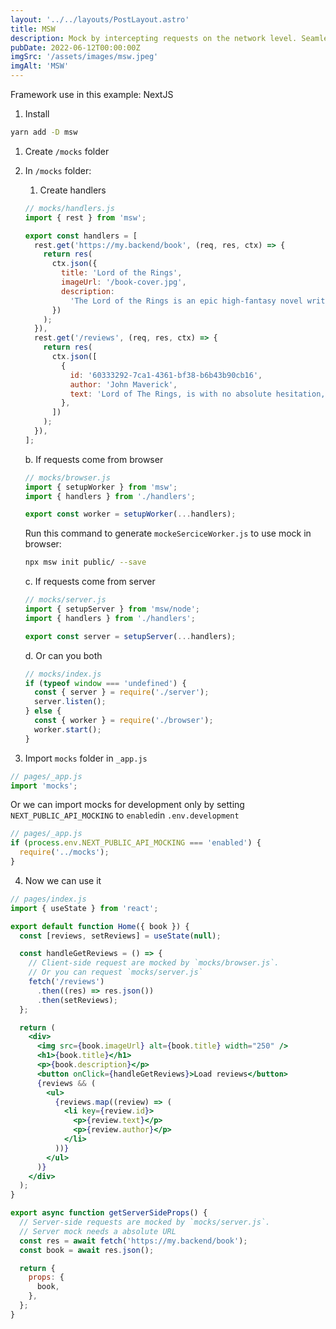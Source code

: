 ```yaml
---
layout: '../../layouts/PostLayout.astro'
title: MSW
description: Mock by intercepting requests on the network level. Seamlessly reuse the same mock definition for testing, development, and debugging.
pubDate: 2022-06-12T00:00:00Z
imgSrc: '/assets/images/msw.jpeg'
imgAlt: 'MSW'
---
```


Framework use in this example: NextJS

1. Install

```bash
yarn add -D msw
```

1. Create `/mocks` folder
2. In `/mocks` folder:

   1. Create handlers

   ```jsx
   // mocks/handlers.js
   import { rest } from 'msw';

   export const handlers = [
     rest.get('https://my.backend/book', (req, res, ctx) => {
       return res(
         ctx.json({
           title: 'Lord of the Rings',
           imageUrl: '/book-cover.jpg',
           description:
             'The Lord of the Rings is an epic high-fantasy novel written by English author and scholar J. R. R. Tolkien.',
         })
       );
     }),
     rest.get('/reviews', (req, res, ctx) => {
       return res(
         ctx.json([
           {
             id: '60333292-7ca1-4361-bf38-b6b43b90cb16',
             author: 'John Maverick',
             text: 'Lord of The Rings, is with no absolute hesitation, my most favored and adored book by‑far. The triology is wonderful‑ and I really consider this a legendary fantasy series. It will always keep you at the edge of your seat‑ and the characters you will grow and fall in love with!',
           },
         ])
       );
     }),
   ];
   ```

   b. If requests come from browser

   ```jsx
   // mocks/browser.js
   import { setupWorker } from 'msw';
   import { handlers } from './handlers';

   export const worker = setupWorker(...handlers);
   ```

   Run this command to generate `mockeSerciceWorker.js` to use mock in browser:

   ```bash
   npx msw init public/ --save
   ```

   c. If requests come from server

   ```jsx
   // mocks/server.js
   import { setupServer } from 'msw/node';
   import { handlers } from './handlers';

   export const server = setupServer(...handlers);
   ```

   d. Or can you both

   ```jsx
   // mocks/index.js
   if (typeof window === 'undefined') {
     const { server } = require('./server');
     server.listen();
   } else {
     const { worker } = require('./browser');
     worker.start();
   }
   ```

3. Import `mocks` folder in `_app.js`

```jsx
// pages/_app.js
import 'mocks';
```

Or we can import mocks for development only by setting `NEXT_PUBLIC_API_MOCKING` to `enabled`in `.env.development`

```jsx
// pages/_app.js
if (process.env.NEXT_PUBLIC_API_MOCKING === 'enabled') {
  require('../mocks');
}
```

4. Now we can use it

```jsx
// pages/index.js
import { useState } from 'react';

export default function Home({ book }) {
  const [reviews, setReviews] = useState(null);

  const handleGetReviews = () => {
    // Client-side request are mocked by `mocks/browser.js`.
    // Or you can request `mocks/server.js`
    fetch('/reviews')
      .then((res) => res.json())
      .then(setReviews);
  };

  return (
    <div>
      <img src={book.imageUrl} alt={book.title} width="250" />
      <h1>{book.title}</h1>
      <p>{book.description}</p>
      <button onClick={handleGetReviews}>Load reviews</button>
      {reviews && (
        <ul>
          {reviews.map((review) => (
            <li key={review.id}>
              <p>{review.text}</p>
              <p>{review.author}</p>
            </li>
          ))}
        </ul>
      )}
    </div>
  );
}

export async function getServerSideProps() {
  // Server-side requests are mocked by `mocks/server.js`.
  // Server mock needs a absolute URL
  const res = await fetch('https://my.backend/book');
  const book = await res.json();

  return {
    props: {
      book,
    },
  };
}
```
